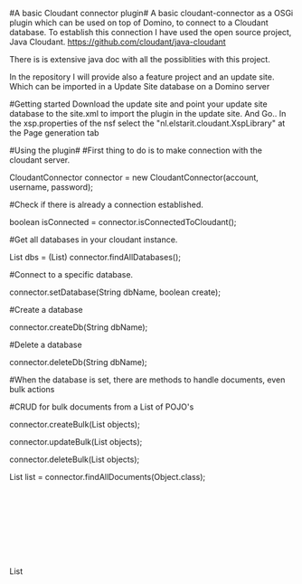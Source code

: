#A basic Cloudant connector plugin#
A basic cloudant-connector as a OSGi plugin which can be used on top of Domino, to connect to a Cloudant database.
To establish this connection I have used the open source project, Java Cloudant. https://github.com/cloudant/java-cloudant

There is is extensive java doc with all the possiblities with this project.

In the repository I will provide also a feature project and an update site. Which can be imported in a Update Site database on a Domino server

#Getting started
Download the update site and point your update site database to the site.xml to import the plugin in the update site.
And Go..
In the xsp.properties of the nsf select the "nl.elstarit.cloudant.XspLibrary" at the Page generation tab

#Using the plugin#
#First thing to do is to make connection with the cloudant server.

CloudantConnector connector = new CloudantConnector(account, username, password);

#Check if there is already a connection established.

boolean isConnected = connector.isConnectedToCloudant();

#Get all databases in your cloudant instance.

List<String> dbs = (List<String>) connector.findAllDatabases();

#Connect to a specific database.

connector.setDatabase(String dbName, boolean create);

#Create a database

connector.createDb(String dbName);

#Delete a database

connector.deleteDb(String dbName);


#When the database is set, there are methods to handle documents, even bulk actions

#CRUD for bulk documents from a List of POJO's

connector.createBulk(List<Object> objects);

connector.updateBulk(List<Object> objects);

connector.deleteBulk(List<Object> objects);

List<Object> list = connector.findAllDocuments(Object.class);

List<Object> list = connector.findAllDocumentIds();

#CRUD single document
connector.save(final Object obj);

connector.delete(final Object obj);

connector.update(final Object obj);

Object obj = connector.find(final Class<?> cls, final String id);